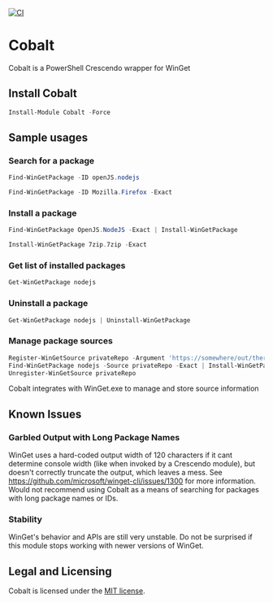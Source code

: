 [![CI](https://github.com/ethanbergstrom/Cobalt/actions/workflows/CI.yml/badge.svg)](https://github.com/ethanbergstrom/Cobalt/actions/workflows/CI.yml)

# Cobalt
Cobalt is a PowerShell Crescendo wrapper for WinGet

## Install Cobalt
```PowerShell
Install-Module Cobalt -Force
```

## Sample usages
### Search for a package
```PowerShell
Find-WinGetPackage -ID openJS.nodejs

Find-WinGetPackage -ID Mozilla.Firefox -Exact
```

### Install a package
```PowerShell
Find-WinGetPackage OpenJS.NodeJS -Exact | Install-WinGetPackage

Install-WinGetPackage 7zip.7zip -Exact
```

### Get list of installed packages
```PowerShell
Get-WinGetPackage nodejs
```

### Uninstall a package
```PowerShell
Get-WinGetPackage nodejs | Uninstall-WinGetPackage
```

### Manage package sources
```PowerShell
Register-WinGetSource privateRepo -Argument 'https://somewhere/out/there/api/v2/'
Find-WinGetPackage nodejs -Source privateRepo -Exact | Install-WinGetPackage
Unregister-WinGetSource privateRepo
```

Cobalt integrates with WinGet.exe to manage and store source information

## Known Issues
### Garbled Output with Long Package Names
WinGet uses a hard-coded output width of 120 characters if it cant determine console width (like when invoked by a Crescendo module), but doesn't correctly truncate the output, which leaves a mess. See https://github.com/microsoft/winget-cli/issues/1300 for more information. Would not recommend using Cobalt as a means of searching for packages with long package names or IDs.

### Stability
WinGet's behavior and APIs are still very unstable. Do not be surprised if this module stops working with newer versions of WinGet.

## Legal and Licensing
Cobalt is licensed under the [MIT license](./LICENSE.txt).
